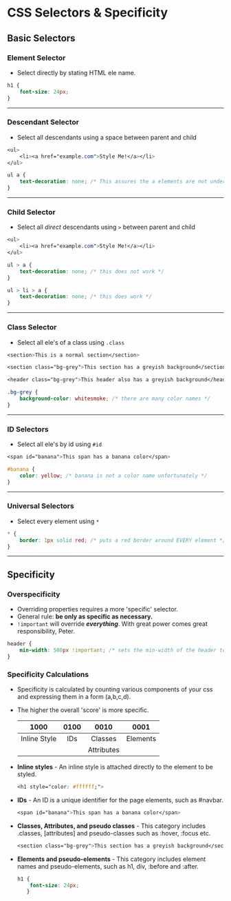 # **CSS Selectors & Specificity** 


## Basic Selectors 



### Element Selector 
- Select directly by stating HTML ele name.

```CSS 
h1 {
    font-size: 24px; 
} 
```
-----------
### Descendant Selector 
- Select all descendants using a space between parent and child

```CSS 
<ul>
    <li><a href="example.com">Style Me!</a></li>
</ul>
```
```CSS
ul a {
    text-decoration: none; /* This assures the a elements are not underlined */
}
```
-------------
### Child Selector 
- Select all *direct* descendants using `>` between parent and child 

```CSS
<ul>
    <li><a href="example.com">Style Me!</a></li>
</ul>
```
```CSS
ul > a {
    text-decoration: none; /* this does not work */
}

ul > li > a {
    text-decoration: none; /* this does work */
}
```
-------------
### Class Selector 
- Select all ele's of a class using `.class` 
```CSS 
<section>This is a normal section</section>

<section class="bg-grey">This section has a greyish background</section>

<header class="bg-grey">This header also has a greyish background</header>
```
```CSS 
.bg-grey {
    background-color: whitesmoke; /* there are many color names */
}
``` 
---------------
### ID Selectors 
- Select all ele's by id using `#id` 
```CSS 
<span id="banana">This span has a banana color</span>
```
```CSS
#banana {
    color: yellow; /* banana is not a color name unfortunately */
}
```
---------------
### Universal Selectors 
- Select every element using `*` 
```CSS
* {
    border: 1px solid red; /* puts a red border around EVERY element */
}
```
----------------

## Specificity

### Overspecificity 
- Overriding properties requires a more 'specific' selector. 
- General rule: **be only as specific as necessary.**
- `!important` will override **_everything_**. With great power comes great responsibility, Peter.
```CSS 
header {
    min-width: 500px !important; /* sets the min-width of the header to 500px regardless of any other styling rules */
}
```

### Specificity Calculations 
- Specificity is calculated by counting various components of your css and expressing them in a form (a,b,c,d).
- The higher the  overall 'score' is more specific. 

    |      1000     |    0100    |    0010    |    0001    |
    |:-------------:|:----------:|:----------:|:----------:|
    | Inline Style  | IDs        | Classes    | Elements   | 
    |               |            | Attributes |            |

- **Inline styles** - An inline style is attached directly to the element to be styled.
  ```CSS 
  <h1 style="color: #ffffff;">
  ```
- **IDs** -  An ID is a unique identifier for the page elements, such as #navbar.
  ```CSS 
  <span id="banana">This span has a banana color</span>
  ```
- **Classes, Attributes, and pseudo classes** - This category includes .classes, [attributes] and pseudo-classes such as :hover, :focus etc.
  ```CSS 
  <section class="bg-grey">This section has a greyish background</section>
  ```
- **Elements and pseudo-elements** - This category includes element names and pseudo-elements, such as h1, div, :before and :after.
  ```CSS 
  h1 {
      font-size: 24px; 
     } 
  ```
